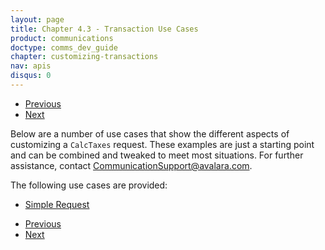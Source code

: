```yaml
---
layout: page
title: Chapter 4.3 - Transaction Use Cases
product: communications
doctype: comms_dev_guide
chapter: customizing-transactions
nav: apis
disqus: 0
---
```


<ul class="pager">
  <li class="previous"><a href="/communications/dev-guide/customizing-transactions/account-customizations/"><i class="glyphicon glyphicon-chevron-left"></i>Previous</a></li>
  <li class="next"><a href="/communications/dev-guide/customizing-transactions/sample-transactions/simple-request">Next<i class="glyphicon glyphicon-chevron-right"></i></a></li>
</ul>

Below are a number of use cases that show the different aspects of customizing a <code>CalcTaxes</code> request.  These examples are just a starting point and can be combined and tweaked to meet most situations.  For further assistance, contact <a class="dev-guide-link" href="mailto:CommunicationSupport@avalara.com">CommunicationSupport@avalara.com</a>.

The following use cases are provided:
<ul class="dev-guide-list">
    <li><a class="dev-guide-link" href="/communications/dev-guide/customizing-transactions/sample-transactions/simple-request">Simple Request</a></li>
</ul>

<ul class="pager">
  <li class="previous"><a href="/communications/dev-guide/customizing-transactions/account-customizations/"><i class="glyphicon glyphicon-chevron-left"></i>Previous</a></li>
  <li class="next"><a href="/communications/dev-guide/customizing-transactions/sample-transactions/simple-request">Next<i class="glyphicon glyphicon-chevron-right"></i></a></li>
</ul>